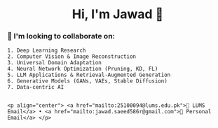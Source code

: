 <h1 align="center">Hi, I'm Jawad 👋</h1>

### 🤝 I'm looking to collaborate on:

```text
1. Deep Learning Research
2. Computer Vision & Image Reconstruction
3. Universal Domain Adaptation
4. Neural Network Optimization (Pruning, KD, FL)
5. LLM Applications & Retrieval-Augmented Generation
6. Generative Models (GANs, VAEs, Stable Diffusion)
7. Data-centric AI


<p align="center"> <a href="mailto:25100094@lums.edu.pk">📧 LUMS Email</a> • <a href="mailto:jawad.saeed586r@gmail.com">📧 Personal Email</a> </p>
